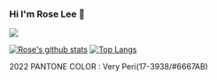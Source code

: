 ### Hi I'm Rose Lee 👋

<!--
**Rose4tune/rose4tune** is a ✨ _special_ ✨ repository because its `README.md` (this file) appears on your GitHub profile.

Here are some ideas to get you started:

- 🔭 I’m currently working on ...
- 🌱 I’m currently learning ...
- 👯 I’m looking to collaborate on ...
- 🤔 I’m looking for help with ...
- 💬 Ask me about ...
- 📫 How to reach me: ...
- 😄 Pronouns: ...
- ⚡ Fun fact: ...
- 
90,FFECF4,6667AB,6667AB
6667AB
C62563
-->

<!--[![Hits](https://hits.seeyoufarm.com/api/count/incr/badge.svg?url=https://github.com/Rose4tune&count_bg=%23FFECF4&title_bg=%23F8E00E&icon=apachecloudstack.svg&icon_color=%23E2561A&title=hits&edge_flat=false)](https://hits.seeyoufarm.com)-->
<a href="https://github.com/Rose4tune"><img src="https://hits.seeyoufarm.com/api/count/incr/badge.svg?url=https://github.com/Rose4tune&count_bg=%236667AB&title_bg=%236667AB&icon=apachecloudstack.svg&icon_color=%23E2561A&title=hits&edge_flat=false"/></a>

[![Rose's github stats](https://github-readme-stats.vercel.app/api?username=Rose&count_private=true&custom_title=Rose's_Stats&bg_color=90,FFECF4,6667AB,6667AB&title_color=C62563&text_color=560625&show_icons=true&icon_color=E2561A)](https://github.com/anuraghazra/github-readme-stats)
[![Top Langs](https://github-readme-stats.vercel.app/api/top-langs/?username=Rose&layout=compact&bg_color=90,FFECF4,6667AB,6667AB&title_color=C62563&text_color=#560625)](https://github.com/anuraghazra/github-readme-stats)    
<!-- *2021 PANTONE COLOR : Illuminating(13-0647/#F5DF4D) & Ultimate Gray(17-5104/#939597) -->
2022 PANTONE COLOR : Very Peri(17-3938/#6667AB)
